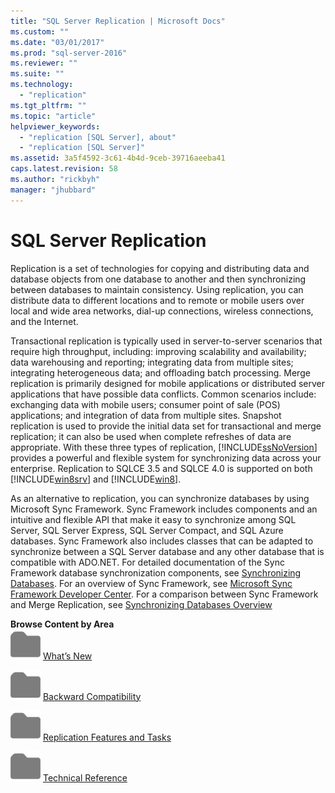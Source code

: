 ```yaml
---
title: "SQL Server Replication | Microsoft Docs"
ms.custom: ""
ms.date: "03/01/2017"
ms.prod: "sql-server-2016"
ms.reviewer: ""
ms.suite: ""
ms.technology: 
  - "replication"
ms.tgt_pltfrm: ""
ms.topic: "article"
helpviewer_keywords: 
  - "replication [SQL Server], about"
  - "replication [SQL Server]"
ms.assetid: 3a5f4592-3c61-4b4d-9ceb-39716aeeba41
caps.latest.revision: 58
ms.author: "rickbyh"
manager: "jhubbard"
---
```

# SQL Server Replication
  Replication is a set of technologies for copying and distributing data and database objects from one database to another and then synchronizing between databases to maintain consistency. Using replication, you can distribute data to different locations and to remote or mobile users over local and wide area networks, dial-up connections, wireless connections, and the Internet.  
  
 Transactional replication is typically used in server-to-server scenarios that require high throughput, including: improving scalability and availability; data warehousing and reporting; integrating data from multiple sites; integrating heterogeneous data; and offloading batch processing. Merge replication is primarily designed for mobile applications or distributed server applications that have possible data conflicts. Common scenarios include: exchanging data with mobile users; consumer point of sale (POS) applications; and integration of data from multiple sites. Snapshot replication is used to provide the initial data set for transactional and merge replication; it can also be used when complete refreshes of data are appropriate. With these three types of replication, [!INCLUDE[ssNoVersion](../../a9notintoc/includes/ssnoversion-md.md)] provides a powerful and flexible system for synchronizing data across your enterprise. Replication to SQLCE 3.5 and SQLCE 4.0 is supported on both [!INCLUDE[win8srv](../../a9notintoc/includes/win8srv-md.md)] and [!INCLUDE[win8](../../a9notintoc/includes/win8-md.md)].  
  
 As an alternative to replication, you can synchronize databases by using Microsoft Sync Framework. Sync Framework includes components and an intuitive and flexible API that make it easy to synchronize among SQL Server, SQL Server Express, SQL Server Compact, and SQL Azure databases. Sync Framework also includes classes that can be adapted to synchronize between a SQL Server database and any other database that is compatible with ADO.NET. For detailed documentation of the Sync Framework database synchronization components, see [Synchronizing Databases](http://go.microsoft.com/fwlink/?LinkId=209079). For an overview of Sync Framework, see [Microsoft Sync Framework Developer Center](http://go.microsoft.com/fwlink/?LinkId=209078). For a comparison between Sync Framework and Merge Replication, see [Synchronizing Databases Overview](http://msdn.microsoft.com/library/bb902818\(SQL.110\).aspx)  
  
 **Browse Content by Area**  
 ![Small File Folder Icon](../../a9retired/media/filefolder-small.png "Small File Folder Icon") [What’s New](../../relational-databases/replication/what-s-new-replication.md)  
  
 ![Small File Folder Icon](../../a9retired/media/filefolder-small.png "Small File Folder Icon") [Backward Compatibility](../../relational-databases/replication/replication-backward-compatibility.md)  
  
 ![Small File Folder Icon](../../a9retired/media/filefolder-small.png "Small File Folder Icon") [Replication Features and Tasks](../../relational-databases/replication/replication-features-and-tasks.md)  
  
 ![Small File Folder Icon](../../a9retired/media/filefolder-small.png "Small File Folder Icon") [Technical Reference](../../relational-databases/replication/technical-reference-replication.md)  
  
  